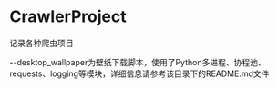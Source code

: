 # CrawlerProject
记录各种爬虫项目

--desktop_wallpaper为壁纸下载脚本，使用了Python多进程、协程池、requests、logging等模块，详细信息请参考该目录下的README.md文件
